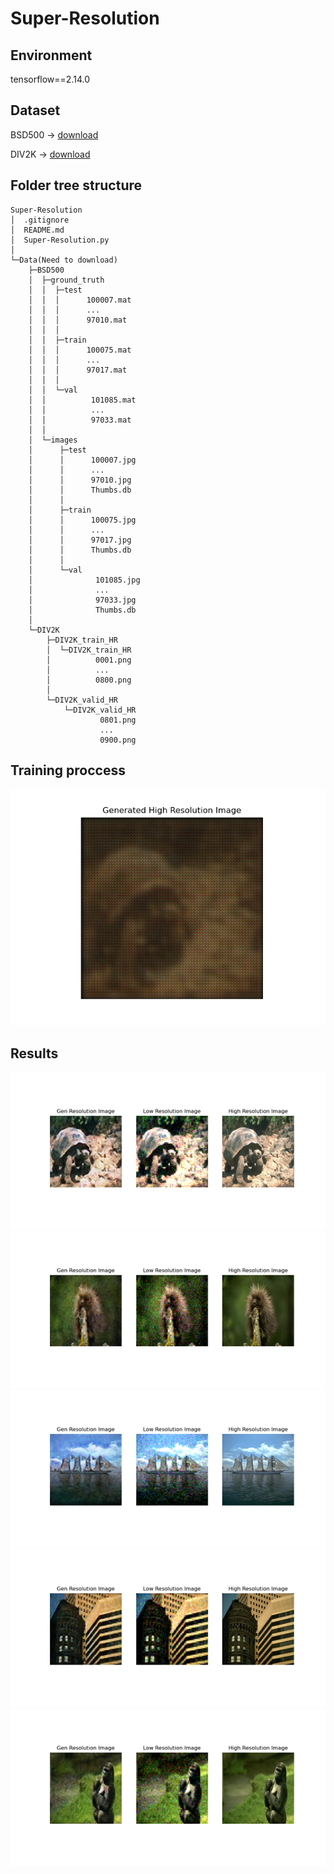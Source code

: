 # Super-Resolution
## Environment
tensorflow==2.14.0
## Dataset
BSD500 -> [download](https://www.kaggle.com/datasets/balraj98/berkeley-segmentation-dataset-500-bsds500/data)

DIV2K -> [download](https://www.kaggle.com/datasets/joe1995/div2k-dataset/data)
##  Folder tree structure
```
Super-Resolution
│  .gitignore
│  README.md
│  Super-Resolution.py
│  
└─Data(Need to download)
    ├─BSD500
    │  ├─ground_truth
    │  │  ├─test
    │  │  │      100007.mat
    │  │  │      ...
    │  │  │      97010.mat
    │  │  │      
    │  │  ├─train
    │  │  │      100075.mat
    │  │  │      ...
    │  │  │      97017.mat
    │  │  │      
    │  │  └─val
    │  │          101085.mat
    │  │          ...
    │  │          97033.mat
    │  │          
    │  └─images
    │      ├─test
    │      │      100007.jpg
    │      │      ...
    │      │      97010.jpg
    │      │      Thumbs.db
    │      │      
    │      ├─train
    │      │      100075.jpg
    │      │      ...
    │      │      97017.jpg
    │      │      Thumbs.db
    │      │      
    │      └─val
    │              101085.jpg
    │              ...
    │              97033.jpg
    │              Thumbs.db
    │              
    └─DIV2K
        ├─DIV2K_train_HR
        │  └─DIV2K_train_HR
        │          0001.png
        │          ...
        │          0800.png
        │          
        └─DIV2K_valid_HR
            └─DIV2K_valid_HR
                    0801.png
                    ...
                    0900.png
```
                
##  Training proccess
![image](https://github.com/ru-kang/Super-Resolution/blob/master/Result/precess_timelapse.gif)

## Results
![image](https://github.com/ru-kang/Super-Resolution/blob/master/Result/result1.png)
![image](https://github.com/ru-kang/Super-Resolution/blob/master/Result/result2.png)
![image](https://github.com/ru-kang/Super-Resolution/blob/master/Result/result3.png)
![image](https://github.com/ru-kang/Super-Resolution/blob/master/Result/result4.png)
![image](https://github.com/ru-kang/Super-Resolution/blob/master/Result/result5.png)
